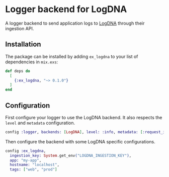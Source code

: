 # Logger backend for LogDNA

A logger backend to send application logs to [LogDNA](https://www.logdna.com) through their ingestion API.

## Installation

The package can be installed by adding `ex_logdna` to your list of dependencies in `mix.exs`:

```elixir
def deps do
  [
    {:ex_logdna, "~> 0.1.0"}
  ]
end
```

## Configuration

First configure your logger to use the LogDNA backend. It also respects the `level` and `metadata` configuration.

```elixir
config :logger, backends: [LogDNA], level: :info, metadata: [:request_id, :event, :tags]
```

Then configure the backend with some LogDNA specific configurations.

```elixir
config :ex_logdna,
  ingestion_key: System.get_env("LOGDNA_INGESTION_KEY"),
  app: "my-app",
  hostname: "localhost",
  tags: ["web", "prod"]
```
